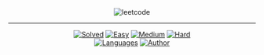 <div align="center">
<img alt="leetcode" src="https://leetcode.com/static/images/LeetCode_Sharing.png" />

----

[![Solved](https://img.shields.io/badge/Solved-7/2547-337ab7.svg?style=flat)](https://github.com/sarakim323/leetcode)
[![Easy](https://img.shields.io/badge/Easy-6-5cb85c.svg?style=flat)](https://github.com/sarakim323/leetcode/tree/main/Easy)
[![Medium](https://img.shields.io/badge/Medium-1-f0ad4e.svg?style=flat)](https://github.com/sarakim323/leetcode/tree/main/Medium)
[![Hard](https://img.shields.io/badge/Hard-0-d9534f.svg?style=flat)](https://github.com/sarakim323/leetcode/tree/main/Hard)
</br>
[![Languages](https://img.shields.io/badge/Languages-Javascript-purple.svg?style=flat)](https://github.com/sarakim323/leetcode)
[![Author](https://img.shields.io/badge/Author-Sara%20Kim-ff69b4.svg?style=flat)](https://leetcode.com/yashitanamdeo/)
